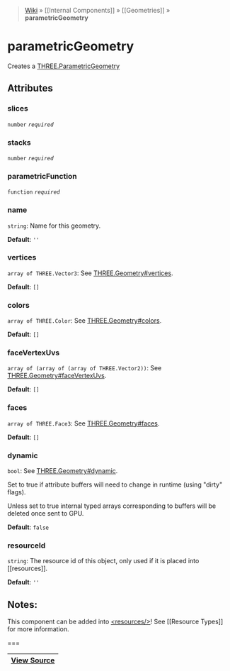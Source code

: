 > [Wiki](Home) » [[Internal Components]] » [[Geometries]] » **parametricGeometry**

# parametricGeometry

Creates a [THREE.ParametricGeometry](http://threejs.org/docs/#Reference/Extras.Geometries/ParametricGeometry)

## Attributes

### slices
``` number ``` *``` required ```*

### stacks
``` number ``` *``` required ```*

### parametricFunction
``` function ``` *``` required ```*

### name
``` string ```: Name for this geometry.

**Default**: `''`

### vertices
``` array of THREE.Vector3 ```: See [THREE.Geometry#vertices](http://threejs.org/docs/#Reference/Core/Geometry.vertices).

**Default**: `[]`

### colors
``` array of THREE.Color ```: See [THREE.Geometry#colors](http://threejs.org/docs/#Reference/Core/Geometry.colors).

**Default**: `[]`

### faceVertexUvs
``` array of (array of (array of THREE.Vector2)) ```: See [THREE.Geometry#faceVertexUvs](http://threejs.org/docs/#Reference/Core/Geometry.faceVertexUvs).

**Default**: `[]`

### faces
``` array of THREE.Face3 ```: See [THREE.Geometry#faces](http://threejs.org/docs/#Reference/Core/Geometry.faces).

**Default**: `[]`

### dynamic
``` bool ```: See [THREE.Geometry#dynamic](http://threejs.org/docs/#Reference/Core/Geometry.dynamic).

Set to true if attribute buffers will need to change in runtime (using "dirty" flags).

Unless set to true internal typed arrays corresponding to buffers will be deleted
once sent to GPU.

**Default**: `false`

### resourceId
``` string ```: The resource id of this object, only used if it is placed into [[resources]].

**Default**: `''`

## Notes:

This component can be added into [&lt;resources/&gt;](resources)! See [[Resource Types]] for more information.

===

|**[View Source](../blob/master/src/lib/descriptors/Geometry/ParametricGeometryDescriptor.js)**|
 ---|
